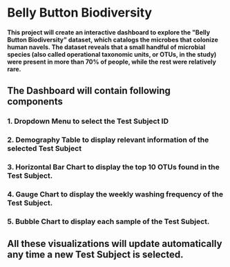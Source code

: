 # Belly Button Biodiversity
#### This project will create an interactive dashboard to explore the "Belly Button Biodiversity" dataset, which catalogs the microbes that colonize human navels. The dataset reveals that a small handful of microbial species (also called operational taxonomic units, or OTUs, in the study) were present in more than 70% of people, while the rest were relatively rare.

## The Dashboard will contain following components
### 1. Dropdown Menu to select the Test Subject ID
### 2. Demography Table to display relevant information of the selected Test Subject
### 3. Horizontal Bar Chart to display the top 10 OTUs found in the Test Subject.
### 4. Gauge Chart to display the weekly washing frequency of the Test Subject.
### 5. Bubble Chart to display each sample of the Test Subject.

## All these visualizations will update automatically any time a new Test Subject is selected.